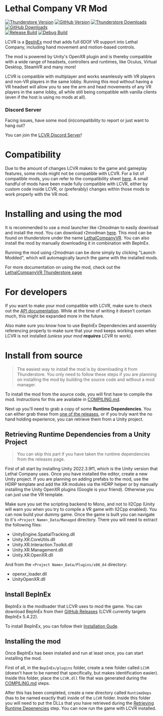 # Lethal Company VR Mod

<!-- Shields idea shamelessly stolen from Evaisa's LethalLib -->

[![Thunderstore Version](https://img.shields.io/thunderstore/v/DaXcess/LethalCompanyVR?style=for-the-badge&logo=thunderstore&logoColor=white)](https://thunderstore.io/c/lethal-company/p/DaXcess/LethalCompanyVR)
[![GitHub Version](https://img.shields.io/github/v/release/DaXcess/LCVR?style=for-the-badge&logo=github)](https://github.com/DaXcess/LCVR/releases/latest)
[![Thunderstore Downloads](https://img.shields.io/thunderstore/dt/DaXcess/LethalCompanyVR?style=for-the-badge&logo=thunderstore&logoColor=white)](https://thunderstore.io/c/lethal-company/p/DaXcess/LethalCompanyVR)
[![GitHub Downloads](https://img.shields.io/github/downloads/DaXcess/LCVR/total?style=for-the-badge&logo=github)](https://github.com/DaXcess/LCVR/releases/latest)
<br />
[![Release Build](https://img.shields.io/github/actions/workflow/status/DaXcess/LCVR/build-release.yaml?branch=main&style=for-the-badge&label=RELEASE)](https://github.com/DaXcess/LCVR/actions/workflows/build-release.yaml)
[![Debug Build](https://img.shields.io/github/actions/workflow/status/DaXcess/LCVR/build-debug.yaml?branch=dev&style=for-the-badge&label=DEBUG)](https://github.com/DaXcess/LCVR/actions/workflows/build-debug.yaml)

LCVR is a [BepInEx](https://docs.bepinex.dev/) mod that adds full 6DOF VR support into Lethal Company, including hand movement and motion-based controls.

The mod is powered by Unity's OpenXR plugin and is thereby compatible with a wide range of headsets, controllers and runtimes, like Oculus, Virtual Desktop, SteamVR and many more!

LCVR is compatible with multiplayer and works seamlessly with VR players and non-VR players in the same lobby. Running this mod without having a VR headset will allow you to see the arm and head movements of any VR players in the same lobby, all while still being compatible with vanilla clients (even if the host is using no mods at all).

### Discord Server

Facing issues, have some mod (in)compatibility to report or just want to hang out?

You can join the [LCVR Discord Server](https://discord.gg/2DxNgpPZUF)!

# Compatibility

Due to the amount of changes LCVR makes to the game and gameplay features, some mods might not be compatible with LCVR. For a list of compatible mods, you can refer to the compatibility sheet [here](https://docs.google.com/spreadsheets/d/1mSulrvMkQFtjF_BWDeSfGz9rm3UWKMywmUP1yhcgCGo/edit?usp=sharing). A small handful of mods have been made fully compatible with LCVR, either by custom code inside LCVR, or (preferably) changes within those mods to work properly with the VR mod.

# Installing and using the mod

It is recommended to use a mod launcher like r2modman to easily download and install the mod. You can download r2modman [here](https://thunderstore.io/package/ebkr/r2modman/). This mod can be found on thunderstore under the name [LethalCompanyVR](https://thunderstore.io/c/lethal-company/p/DaXcess/LethalCompanyVR). You can also install the mod by manually downloading it in combination with BepInEx.

Running the mod using r2modman can be done simply by clicking "Launch Modded", which will automagically launch the game with the installed mods.

For more documentation on using the mod, check out the [LethalCompanyVR Thunderstore page](https://thunderstore.io/c/lethal-company/p/DaXcess/LethalCompanyVR)

# For developers

If you want to make your mod compatible with LCVR, make sure to check out the [API documentation](Docs/API). While at the time of writing it doesn't contain much, this might be expanded more in the future.

Also make sure you know how to use BepInEx Dependencies and assembly referencing properly to make sure that your mod keeps working even when LCVR is not installed _(unless your mod **requires** LCVR to work)_.

# Install from source

> The easiest way to install the mod is by downloading it from Thunderstore. You only need to follow these steps if you are planning on installing the mod by building the source code and without a mod manager.

To install the mod from the source code, you will first have to compile the mod. Instructions for this are available in [COMPILING.md](COMPILING.md).

Next up you'll need to grab a copy of some **Runtime Dependencies**. You can either grab these from [one of the releases](https://github.com/DaXcess/LCVR/releases), or if you truly want the no hand holding experience, you can retrieve them from a Unity project.

## Retrieving Runtime Dependencies from a Unity Project

> You can skip this part if you have taken the runtime dependencies from the releases page.

First of all start by installing Unity 2022.3.9f1, which is the Unity version that Lethal Company uses. Once you have installed the editor, create a new Unity project. If you are planning on adding prefabs to the mod, use the HDRP template and add the XR modules via the HDRP helper or by manually installing the Unity OpenXR plugins (Google is your friend). Otherwise you can just use the VR template.

Make sure you set the scripting backend to Mono, and not to Il2Cpp (Unity will warn you when you try to compile a VR game with Il2Cpp enabled). You can now build your dummy game. Once the game is built you can navigate to it's `<Project Name>_Data/Managed` directory. There you will need to extract the following files:

- UnityEngine.SpatialTracking.dll
- Unity.XR.CoreUtils.dll
- Unity.XR.Interaction.Toolkit.dll
- Unity.XR.Management.dll
- Unity.XR.OpenXR.dll

And from the `<Project Name>_Data/Plugins/x86_64` directory:

- openxr_loader.dll
- UnityOpenXR.dll

## Install BepInEx

BepInEx is the modloader that LCVR uses to mod the game. You can download BepInEx from their [GitHub Releases](https://github.com/BepInEx/BepInEx/releases) (LCVR currently targets BepInEx 5.4.22).

To install BepInEx, you can follow their [Installation Gude](https://docs.bepinex.dev/articles/user_guide/installation/index.html#installing-bepinex-1).

## Installing the mod

Once BepInEx has been installed and run at least once, you can start installing the mod.

First of all, in the `BepInEx/plugins` folder, create a new folder called `LCVR` (doesn't have to be named that specifically, but makes identification easier). Inside this folder, place the `LCVR.dll` file that was generated during the [COMPILING.md](COMPILING.md) steps.

After this has been completed, create a new directory called `RuntimeDeps` (has to be named exactly that) inside of the `LCVR` folder. Inside this folder you will need to put the DLLs that you have retrieved during the [Retrieving Runtime Depenencies](#retrieving-runtime-dependencies-from-a-unity-project) step. You can now run the game with LCVR installed.
